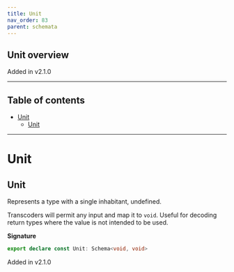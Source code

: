 ```yaml
---
title: Unit
nav_order: 83
parent: schemata
---
```


## Unit overview

Added in v2.1.0

---

<h2 class="text-delta">Table of contents</h2>

- [Unit](#unit)
  - [Unit](#unit-1)

---

# Unit

## Unit

Represents a type with a single inhabitant, undefined.

Transcoders will permit any input and map it to `void`. Useful for decoding return
types where the value is not intended to be used.

**Signature**

```ts
export declare const Unit: Schema<void, void>
```

Added in v2.1.0
